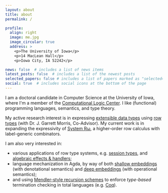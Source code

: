 ```yaml
---
layout: about
title: about
permalink: /

profile:
  align: right
  image: me.jpg
  image_circular: true
  address: >
    <p>The University of Iowa</p>
    <p>14 MacLean Hall</p>
    <p>Iowa City, IA 52242</p>

news: false  # includes a list of news items
latest_posts: false  # includes a list of the newest posts
selected_papers: false # includes a list of papers marked as "selected={true}"
social: true  # includes social icons at the bottom of the page
---
```



I am a doctoral candidate in Computer Science at the University of Iowa, where I'm a
member of the [Computational Logic Center](https://clc.cs.uiowa.edu/site/). I
like (functional) programming languages, semantics, and type theory.


My active research interest is in expressing [extensible data
types](https://arxiv.org/abs/2307.08759) using [row
types](https://dl.acm.org/doi/10.1145/3290325) (with Dr. J. Garrett Morris,
Co-Advisor). My current work is in expanding the expressivity of
[System Rω](https://arxiv.org/abs/2307.08759), a higher-order row calculus with
label-generic combinators.

I am also very interested in:

- various applications of row type systems, e.g. [session types](https://homepages.inf.ed.ac.uk/slindley/papers/fst-extended.pdf), and [algebraic effects & handlers](https://dl.acm.org/doi/10.1145/2976022.2976033);
- language mechanization in Agda, by way of both [shallow
embeddings](https://github.com/IaFP/ROmega-ICFP23) (with denotational semantics)
and [deep embeddings](https://github.com/IaFP/System-F-to-R-Omega/) (with operational semantics);
- and using [Mendler-style recursion schemes](https://github.com/astump/dc-recursion-examples) to enforce *type-based* termination checking in total languages (e.g. [Coq](https://dl.acm.org/doi/10.1145/3571196)).

